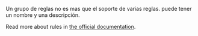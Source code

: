 Un grupo de reglas no es mas que el soporte de varias reglas. puede tener un nombre y una descripción.

Read more about rules in [the official documentation](https://firefly-iii.readthedocs.io/en/latest/advanced/rules.html).